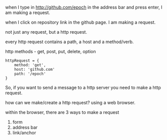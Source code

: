 when I type in http://github.com/epoch in the address bar and press enter, I am making a request.

when I click on repository link in the github page. I am making a request.

not just any request, but a http request.

every http request contains a path, a host and a method/verb.

http methods - get, post, put, delete, option


```
httpRequest = {
    method: 'get',
    host: 'github.com'
    path: '/epoch'
}
```

So, if you want to send a message to a http server you need to make a http request.

how can we make/create a http request?
    using a web browser.

within the browser, there are 3 ways to make a request
1. form
2. address bar
3. link/anchor